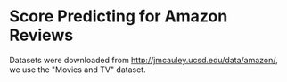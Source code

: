 Score Predicting for Amazon Reviews
=============

Datasets were downloaded from http://jmcauley.ucsd.edu/data/amazon/, we use the "Movies and TV" dataset.

